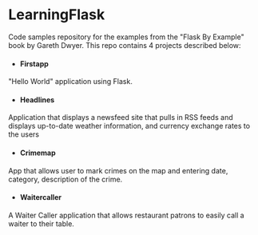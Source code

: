 # LearningFlask
Code samples repository for the examples from the "Flask By Example" book by Gareth Dwyer. This repo contains 4 projects described below:

* #### Firstapp
"Hello World" application using Flask.

* #### Headlines
Application that displays a newsfeed site that pulls in RSS feeds and displays up-to-date weather information, and currency exchange rates to the users

* #### Crimemap
App that allows user to mark crimes on the map and entering date, category, description of the crime.
 
* #### Waitercaller
A Waiter Caller application that allows restaurant patrons to easily call a waiter to their table.

